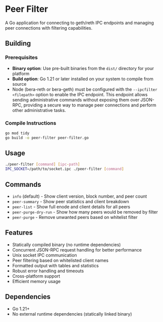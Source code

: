 # Peer Filter

A Go application for connecting to geth/reth IPC endpoints and managing peer connections with filtering capabilities.

## Building

### Prerequisites

- **Binary option**: Use pre-built binaries from the `dist/` directory for your platform
- **Build option**: Go 1.21 or later installed on your system to compile from source
- Node (bera-reth or bera-geth) must be configured with the `--ipcfilter <filepath>` option to enable the IPC endpoint. This endpoint allows sending administrative commands without exposing them over JSON-RPC, providing a secure way to manage peer connections and perform other administrative tasks.

### Compile Instructions

```bash
go mod tidy
go build -o peer-filter peer-filter.go
```

## Usage

```bash
./peer-filter [command] [ipc-path]
IPC_SOCKET=/path/to/socket.ipc ./peer-filter [command]
```

## Commands

- `info` (default) - Show client version, block number, and peer count
- `peer-summary` - Show peer statistics and client breakdown
- `peer-list` - Show full enode and client details for all peers
- `peer-purge-dry-run` - Show how many peers would be removed by filter
- `peer-purge` - Remove unwanted peers based on whitelist filter

## Features

- Statically compiled binary (no runtime dependencies)
- Concurrent JSON-RPC request handling for better performance
- Unix socket IPC communication
- Peer filtering based on whitelisted client names
- Formatted output with tables and statistics
- Robust error handling and timeouts
- Cross-platform support
- Efficient memory usage

## Dependencies

- Go 1.21+
- No external runtime dependencies (statically linked binary)

